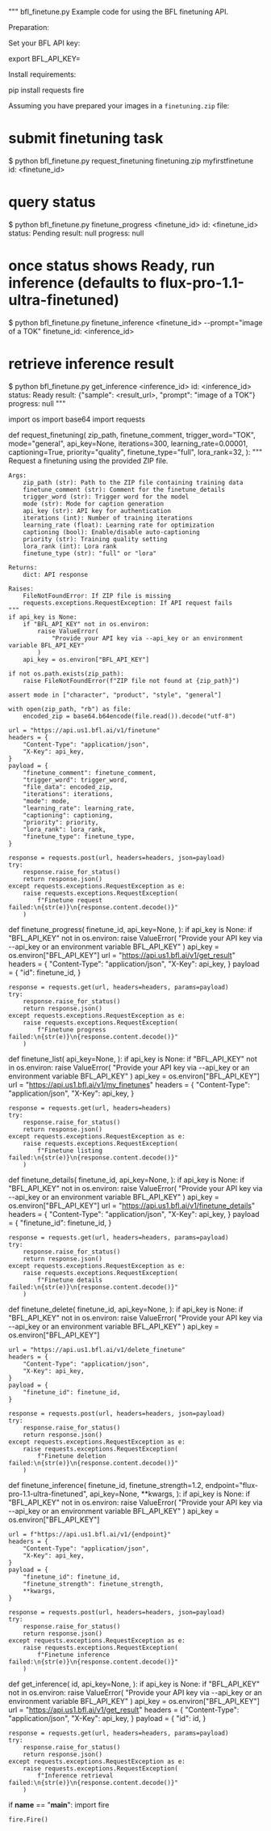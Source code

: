 """
bfl_finetune.py
Example code for using the BFL finetuning API.

Preparation:

Set your BFL API key:

export BFL_API_KEY=<your api key>

Install requirements:

pip install requests fire

Assuming you have prepared your images in a `finetuning.zip` file:
# submit finetuning task
$ python bfl_finetune.py request_finetuning finetuning.zip myfirstfinetune
id:            <finetune_id>

# query status
$ python bfl_finetune.py finetune_progress <finetune_id>
id:       <finetune_id>
status:   Pending
result:   null
progress: null

# once status shows Ready, run inference (defaults to flux-pro-1.1-ultra-finetuned)
$ python bfl_finetune.py finetune_inference <finetune_id> --prompt="image of a TOK"
finetune_id: <inference_id>

# retrieve inference result
$ python bfl_finetune.py get_inference <inference_id>
id:       <inference_id>
status:   Ready
result:   {"sample": <result_url>, "prompt": "image of a TOK"}
progress: null
"""

import os
import base64
import requests


def request_finetuning(
    zip_path,
    finetune_comment,
    trigger_word="TOK",
    mode="general",
    api_key=None,
    iterations=300,
    learning_rate=0.00001,
    captioning=True,
    priority="quality",
    finetune_type="full",
    lora_rank=32,
):
    """
    Request a finetuning using the provided ZIP file.

    Args:
        zip_path (str): Path to the ZIP file containing training data
        finetune_comment (str): Comment for the finetune_details
        trigger_word (str): Trigger word for the model
        mode (str): Mode for caption generation
        api_key (str): API key for authentication
        iterations (int): Number of training iterations
        learning_rate (float): Learning rate for optimization
        captioning (bool): Enable/disable auto-captioning
        priority (str): Training quality setting
        lora_rank (int): Lora rank
        finetune_type (str): "full" or "lora"

    Returns:
        dict: API response

    Raises:
        FileNotFoundError: If ZIP file is missing
        requests.exceptions.RequestException: If API request fails
    """
    if api_key is None:
        if "BFL_API_KEY" not in os.environ:
            raise ValueError(
                "Provide your API key via --api_key or an environment variable BFL_API_KEY"
            )
        api_key = os.environ["BFL_API_KEY"]

    if not os.path.exists(zip_path):
        raise FileNotFoundError(f"ZIP file not found at {zip_path}")

    assert mode in ["character", "product", "style", "general"]

    with open(zip_path, "rb") as file:
        encoded_zip = base64.b64encode(file.read()).decode("utf-8")

    url = "https://api.us1.bfl.ai/v1/finetune"
    headers = {
        "Content-Type": "application/json",
        "X-Key": api_key,
    }
    payload = {
        "finetune_comment": finetune_comment,
        "trigger_word": trigger_word,
        "file_data": encoded_zip,
        "iterations": iterations,
        "mode": mode,
        "learning_rate": learning_rate,
        "captioning": captioning,
        "priority": priority,
        "lora_rank": lora_rank,
        "finetune_type": finetune_type,
    }

    response = requests.post(url, headers=headers, json=payload)
    try:
        response.raise_for_status()
        return response.json()
    except requests.exceptions.RequestException as e:
        raise requests.exceptions.RequestException(
            f"Finetune request failed:\n{str(e)}\n{response.content.decode()}"
        )


def finetune_progress(
    finetune_id,
    api_key=None,
):
    if api_key is None:
        if "BFL_API_KEY" not in os.environ:
            raise ValueError(
                "Provide your API key via --api_key or an environment variable BFL_API_KEY"
            )
        api_key = os.environ["BFL_API_KEY"]
    url = "https://api.us1.bfl.ai/v1/get_result"
    headers = {
        "Content-Type": "application/json",
        "X-Key": api_key,
    }
    payload = {
        "id": finetune_id,
    }

    response = requests.get(url, headers=headers, params=payload)
    try:
        response.raise_for_status()
        return response.json()
    except requests.exceptions.RequestException as e:
        raise requests.exceptions.RequestException(
            f"Finetune progress failed:\n{str(e)}\n{response.content.decode()}"
        )


def finetune_list(
    api_key=None,
):
    if api_key is None:
        if "BFL_API_KEY" not in os.environ:
            raise ValueError(
                "Provide your API key via --api_key or an environment variable BFL_API_KEY"
            )
        api_key = os.environ["BFL_API_KEY"]
    url = "https://api.us1.bfl.ai/v1/my_finetunes"
    headers = {
        "Content-Type": "application/json",
        "X-Key": api_key,
    }

    response = requests.get(url, headers=headers)
    try:
        response.raise_for_status()
        return response.json()
    except requests.exceptions.RequestException as e:
        raise requests.exceptions.RequestException(
            f"Finetune listing failed:\n{str(e)}\n{response.content.decode()}"
        )


def finetune_details(
    finetune_id,
    api_key=None,
):
    if api_key is None:
        if "BFL_API_KEY" not in os.environ:
            raise ValueError(
                "Provide your API key via --api_key or an environment variable BFL_API_KEY"
            )
        api_key = os.environ["BFL_API_KEY"]
    url = "https://api.us1.bfl.ai/v1/finetune_details"
    headers = {
        "Content-Type": "application/json",
        "X-Key": api_key,
    }
    payload = {
        "finetune_id": finetune_id,
    }

    response = requests.get(url, headers=headers, params=payload)
    try:
        response.raise_for_status()
        return response.json()
    except requests.exceptions.RequestException as e:
        raise requests.exceptions.RequestException(
            f"Finetune details failed:\n{str(e)}\n{response.content.decode()}"
        )


def finetune_delete(
    finetune_id,
    api_key=None,
):
    if api_key is None:
        if "BFL_API_KEY" not in os.environ:
            raise ValueError(
                "Provide your API key via --api_key or an environment variable BFL_API_KEY"
            )
        api_key = os.environ["BFL_API_KEY"]

    url = "https://api.us1.bfl.ai/v1/delete_finetune"
    headers = {
        "Content-Type": "application/json",
        "X-Key": api_key,
    }
    payload = {
        "finetune_id": finetune_id,
    }

    response = requests.post(url, headers=headers, json=payload)
    try:
        response.raise_for_status()
        return response.json()
    except requests.exceptions.RequestException as e:
        raise requests.exceptions.RequestException(
            f"Finetune deletion failed:\n{str(e)}\n{response.content.decode()}"
        )


def finetune_inference(
    finetune_id,
    finetune_strength=1.2,
    endpoint="flux-pro-1.1-ultra-finetuned",
    api_key=None,
    **kwargs,
):
    if api_key is None:
        if "BFL_API_KEY" not in os.environ:
            raise ValueError(
                "Provide your API key via --api_key or an environment variable BFL_API_KEY"
            )
        api_key = os.environ["BFL_API_KEY"]

    url = f"https://api.us1.bfl.ai/v1/{endpoint}"
    headers = {
        "Content-Type": "application/json",
        "X-Key": api_key,
    }
    payload = {
        "finetune_id": finetune_id,
        "finetune_strength": finetune_strength,
        **kwargs,
    }

    response = requests.post(url, headers=headers, json=payload)
    try:
        response.raise_for_status()
        return response.json()
    except requests.exceptions.RequestException as e:
        raise requests.exceptions.RequestException(
            f"Finetune inference failed:\n{str(e)}\n{response.content.decode()}"
        )


def get_inference(
    id,
    api_key=None,
):
    if api_key is None:
        if "BFL_API_KEY" not in os.environ:
            raise ValueError(
                "Provide your API key via --api_key or an environment variable BFL_API_KEY"
            )
        api_key = os.environ["BFL_API_KEY"]
    url = "https://api.us1.bfl.ai/v1/get_result"
    headers = {
        "Content-Type": "application/json",
        "X-Key": api_key,
    }
    payload = {
        "id": id,
    }

    response = requests.get(url, headers=headers, params=payload)
    try:
        response.raise_for_status()
        return response.json()
    except requests.exceptions.RequestException as e:
        raise requests.exceptions.RequestException(
            f"Inference retrieval failed:\n{str(e)}\n{response.content.decode()}"
        )


if __name__ == "__main__":
    import fire

    fire.Fire()